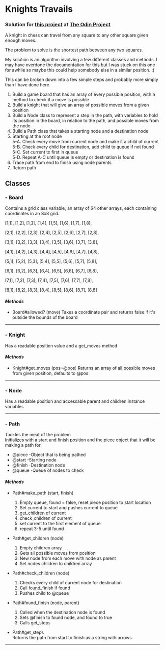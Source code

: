 # Knights Travails
### Solution for [this project](https://www.theodinproject.com/lessons/knights-travails) at [The Odin Project](https://www.theodinproject.com)

A knight in chess can travel from any square to any other square given enough moves.

The problem to solve is the shortest path between any two squares.

My solution is an algorithm involving a few different classes and methods.
I may have overdone the documentation for this but I was stuck on this one for awhile so maybe this could help somebody else in a similar position. :)

This can be broken down into a few simple steps and probably more simply than I have done here

1. Build a game board that has an array of every possible position, with a method to check if a move is possible
2. Build a knight that will give an array of possible moves from a given position
3. Build a Node class to represent a step in the path, with variables to hold its position in the board, in relation to the path, and possible moves from the node
4. Build a Path class that takes a starting node and a destination node
5. Starting at the root node  
  5-A. Check every move from current node and make it a child of current  
  5-B. Check every child for destination, add child to queue if not found  
  5-C. Set current to first in queue  
  5-D. Repeat A-C until queue is empty or destination is found  
6. Trace path from end to finish using node parents
7. Return path

## **Classes**
### - Board
  Contains a grid class variable, an array of 64 other arrays, each containing coordinates in an 8x8 grid.
  
  [1,1], [1,2], [1,3], [1,4], [1,5], [1,6], [1,7], [1,8],
  
  [2,1], [2,2], [2,3], [2,4], [2,5], [2,6], [2,7], [2,8],
  
  [3,1], [3,2], [3,3], [3,4], [3,5], [3,6], [3,7], [3,8],
  
  [4,1], [4,2], [4,3], [4,4], [4,5], [4,6], [4,7], [4,8],
  
  [5,1], [5,2], [5,3], [5,4], [5,5], [5,6], [5,7], [5,8],
  
  [6,1], [6,2], [6,3], [6,4], [6,5], [6,6], [6,7], [6,8],
  
  [7,1], [7,2], [7,3], [7,4], [7,5], [7,6], [7,7], [7,8],
  
  [8,1], [8,2], [8,3], [8,4], [8,5], [8,6], [8,7], [8,8]
  
#### *Methods*
  - Board#allowed? (move)
    Takes a coordinate pair and returns false if it's outside the bounds of the board
    
---    
### - Knight
  Has a readable position value and a get_moves method

#### *Methods*
  - Knight#get_moves (pos=@pos)
    Returns an array of all possible moves from given position, defaults to @pos
    
--- 
### - Node
   Has a readable position and accessable parent and children instance variables
   
--- 
### - Path
  Tackles the meat of the problem  
  Initializes with a start and finish position and the piece object that it will be making a path for.
  - @piece -Object that is being pathed
  - @start -Starting node
  - @finish -Destination node
  - @queue -Queue of nodes to check

#### *Methods*
  - Path#make_path (start, finish)
    1. Empty queue, found = false, reset piece position to start location
    2. Set current to start and pushes current to queue
    3. get_children of current
    4. check_children of current
    5. set current to the first element of queue
    6. repeat 3-5 until found

  - Path#get_children (node)
    1. Empty children array
    2. Gets all possible moves from position
    3. New node from each move with node as parent
    4. Set nodes children to children array 

  - Path#check_children (node)
    1. Checks every child of current node for destination
    2. Call found_finish if found
    3. Pushes child to @queue

  - Path#found_finish (node, parent)
    1. Called when the destination node is found 
    2. Sets @finish to found node, and found to true
    3. Calls get_steps

  - Path#get_steps  
    Returns the path from start to finish as a string with arrows
--- 

